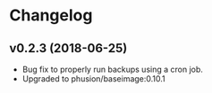 # Changelog

## v0.2.3 (2018-06-25) 
* Bug fix to properly run backups using a cron job.
* Upgraded to phusion/baseimage:0.10.1